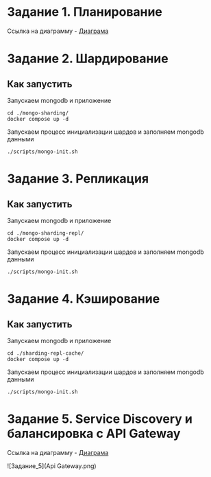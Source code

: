 # Задание 1. Планирование 
Ссылка на диаграмму - [Диаграма](https://disk.yandex.ru/d/YMk2Uu1xHUrgpQ) 

# Задание 2. Шардирование

## Как запустить

Запускаем mongodb и приложение

```shell
cd ./mongo-sharding/ 
docker compose up -d

```

Запускаем процесс инициализации шардов и заполняем mongodb данными

```shell
./scripts/mongo-init.sh
```

# Задание 3. Репликация

## Как запустить

Запускаем mongodb и приложение

```shell
cd ./mongo-sharding-repl/ 
docker compose up -d

```

Запускаем процесс инициализации шардов и заполняем mongodb данными

```shell
./scripts/mongo-init.sh
```

# Задание 4. Кэширование

## Как запустить

Запускаем mongodb и приложение

```shell
cd ./sharding-repl-cache/ 
docker compose up -d

```

Запускаем процесс инициализации шардов и заполняем mongodb данными

```shell
./scripts/mongo-init.sh
```

# Задание 5. Service Discovery и балансировка с API Gateway

Ссылка на диаграмму - [Диаграма](https://disk.yandex.ru/d/YMk2Uu1xHUrgpQ)

![Задание_5](Api Gateway.png)